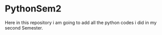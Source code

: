 # PythonSem2
Here in this repository i am going to add all the python codes i did in my second Semester.
